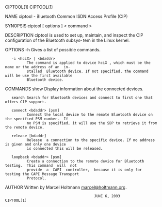 CIPTOOL(1)                                                                                  CIPTOOL(1)

NAME
       ciptool - Bluetooth Common ISDN Access Profile (CIP)

SYNOPSIS
       ciptool [ options ] < command >

DESCRIPTION
       ciptool is used to set up, maintain, and inspect the CIP configuration of the Bluetooth subsys‐
       tem in the Linux kernel.

OPTIONS
       -h     Gives a list of possible commands.

       -i <hciX> | <bdaddr>
              The command is applied to device hciX , which must be the name or the address of an  in‐
              stalled  Bluetooth device. If not specified, the command will be use the first available
              Bluetooth device.

COMMANDS
       show   Display information about the connected devices.

       search Search for Bluetooth devices and connect to first one that offers CIP support.

       connect <bdaddr> [psm]
              Connect the local device to the remote Bluetooth device on the specified PSM number.  If
              no PSM is specified, it will use the SDP to retrieve it from the remote device.

       release [bdaddr]
              Release  a connection to the specific device. If no address is given and only one device
              is connected this will be released.

       loopback <bdaddr> [psm]
              Create a connection to the remote device for Bluetooth testing.  This command  will  not
              provide  a  CAPI  controller,  because it is only for testing the CAPI Message Transport
              Protocol.

AUTHOR
       Written by Marcel Holtmann <marcel@holtmann.org>.

                                             JUNE 6, 2003                                   CIPTOOL(1)
